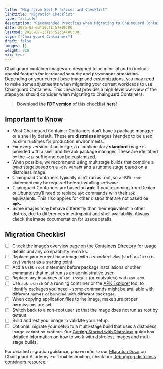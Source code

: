 ```yaml
---
title: "Migration Best Practices and Checklist"
linktitle: "Migration Checklist"
type: "article"
description: "Recommended Practices when Migrating to Chainguard Containers"
date: 2025-02-03T10:42:57+00:00
lastmod: 2025-07-23T16:52:56+00:00
tags: ["Chainguard Containers"]
draft: false
images: []
weight: 020
toc: true
---
```


Chainguard container images are designed to be minimal and to include special features for increased security and provenance attestation. Depending on your current base image and customizations, you may need to make some adjustments when migrating your current workloads to use Chainguard Containers. This checklist provides a high-level overview of the steps you should consider when migrating to Chainguard Containers. 

> **Download the [PDF version](/downloads/migrating-to-chainguard-images.pdf) of this checklist [here](/downloads/migrating-to-chainguard-images.pdf)!**

## Important to Know

 - Most Chainguard Container Containers don’t have a package manager or a shell by default. These are **distroless** images intended to be used as slim runtimes for production environments.
 - For every version of an image, a complimentary **standard** image is provided with a shell and the apk package manager. These are identified by the `-dev` suffix and can be customized.
 - When possible, we recommend using multistage builds that combine a build stage based on a `-dev` variant and a runtime stage based on a distroless image.
 - Chainguard Containers typically don’t run as root, so a `USER root` statement may be required before installing software.
 - Chainguard Containers are based on **apk**. If you’re coming from Debian or Ubuntu you’ll need to replace `apt` commands with their `apk` equivalents. This also applies for other distros that are not based on **apk**.
 - Some images may behave differently than their equivalent in other distros, due to differences in entrypoint and shell availability. Always check the image documentation for usage details.

## Migration Checklist
- [ ] Check the image’s overview page on the [Containers Directory](https://images.chainguard.dev) for usage details and any compatibility remarks.
- [ ] Replace your current base image with a standard `-dev` (such as `latest-dev`) variant as a starting point.
- [ ] Add a `USER root` statement before package installations or other commands that must run as an administrative user.
- [ ] Replace any instances of `apt install` (or equivalent) with `apk add`.
- [ ] Use `apk search` on a running container or the [APK Explorer](https://apk.dag.dev/) tool to identify packages you need – some commands might be available with different names or bundled with different packages.
- [ ] When copying application files to the image, make sure proper permissions are set.
- [ ] Switch back to a non-root user so that the image does not run as root by default.
- [ ] Build and test your image to validate your setup.
- [ ] Optional: migrate your setup to a multi-stage build that uses a distroless image variant as runtime. Our [Getting Started with Distroless](https://edu.chainguard.dev/chainguard/chainguard-images/about/getting-started-distroless/) guide has detailed information on how to work with distroless images and multi-stage builds.

For detailed migration guidance, please refer to our [Migration Docs](https://edu.chainguard.dev/chainguard/migration/) on Chainguard Academy. For troubleshooting, check our [Debugging distroless containers](https://edu.chainguard.dev/chainguard/chainguard-images/troubleshooting/debugging-distroless-images/) resource.
